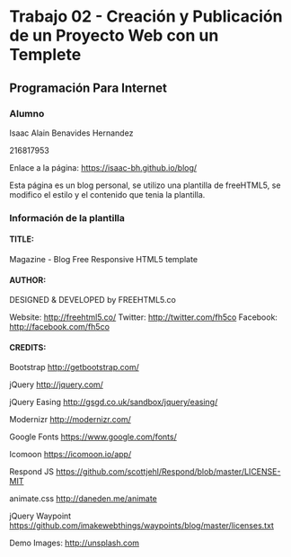 # Trabajo 02 - Creación y Publicación de un Proyecto Web con un Templete
## Programación Para Internet

### Alumno
Isaac Alain Benavides Hernandez

216817953

Enlace a la página: https://isaac-bh.github.io/blog/

Esta página es un blog personal, se utilizo una plantilla de freeHTML5, se modifico el estilo y el contenido que tenia la plantilla.


### Información de la plantilla

#### TITLE: 
Magazine - Blog Free Responsive HTML5 template

#### AUTHOR:
DESIGNED & DEVELOPED by FREEHTML5.co

Website: http://freehtml5.co/
Twitter: http://twitter.com/fh5co
Facebook: http://facebook.com/fh5co


#### CREDITS:

Bootstrap
http://getbootstrap.com/

jQuery
http://jquery.com/

jQuery Easing
http://gsgd.co.uk/sandbox/jquery/easing/

Modernizr
http://modernizr.com/

Google Fonts
https://www.google.com/fonts/

Icomoon
https://icomoon.io/app/

Respond JS
https://github.com/scottjehl/Respond/blob/master/LICENSE-MIT

animate.css
http://daneden.me/animate

jQuery Waypoint
https://github.com/imakewebthings/waypoints/blog/master/licenses.txt

Demo Images:
http://unsplash.com
